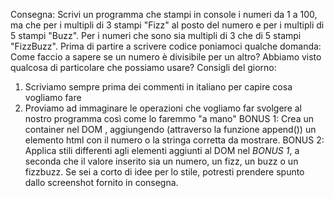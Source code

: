 Consegna:
Scrivi un programma che stampi in console i numeri da 1 a 100,
ma che per i multipli di 3 stampi "Fizz" al posto del numero e per i multipli di 5 stampi "Buzz".
Per i numeri che sono sia multipli di 3 che di 5 stampi "FizzBuzz".
Prima di partire a scrivere codice poniamoci qualche domanda:
Come faccio a sapere se un numero è divisibile per un altro?
Abbiamo visto qualcosa di particolare che possiamo usare?
Consigli del giorno:

1. Scriviamo sempre prima dei commenti in italiano per capire cosa vogliamo fare
2. Proviamo ad immaginare le operazioni che vogliamo far svolgere al nostro programma così come lo faremmo "a mano"
   BONUS 1:
   Crea un container nel DOM , aggiungendo (attraverso la funzione append()) un elemento html con il numero o la stringa corretta da mostrare.
   BONUS 2:
   Applica stili differenti agli elementi aggiunti al DOM nel _BONUS 1_, a seconda che il valore inserito sia un numero, un fizz, un buzz o un fizzbuzz.
   Se sei a corto di idee per lo stile, potresti prendere spunto dallo screenshot fornito in consegna.
